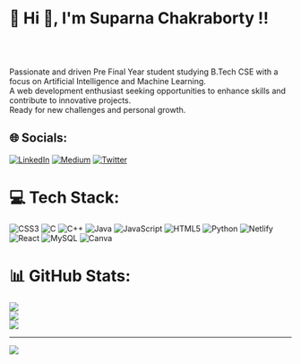 # 💫 Hi 👋, I'm Suparna Chakraborty !!
<br><br><br>Passionate and driven Pre Final Year student studying B.Tech CSE with a focus on Artificial Intelligence and Machine Learning.<br>A web development enthusiast seeking opportunities to enhance skills and contribute to innovative projects. <br>Ready for new challenges and personal growth.


## 🌐 Socials:
[![LinkedIn](https://img.shields.io/badge/LinkedIn-%230077B5.svg?logo=linkedin&logoColor=white)](https://linkedin.com/in/suparna-chakraborty) [![Medium](https://img.shields.io/badge/Medium-12100E?logo=medium&logoColor=white)](https://medium.com/@suparna_chakraborty) [![Twitter](https://img.shields.io/badge/Twitter-%231DA1F2.svg?logo=Twitter&logoColor=white)](https://twitter.com/suparnatwts) 

# 💻 Tech Stack:
![CSS3](https://img.shields.io/badge/css3-%231572B6.svg?style=plastic&logo=css3&logoColor=white) ![C](https://img.shields.io/badge/c-%2300599C.svg?style=plastic&logo=c&logoColor=white) ![C++](https://img.shields.io/badge/c++-%2300599C.svg?style=plastic&logo=c%2B%2B&logoColor=white) ![Java](https://img.shields.io/badge/java-%23ED8B00.svg?style=plastic&logo=java&logoColor=white) ![JavaScript](https://img.shields.io/badge/javascript-%23323330.svg?style=plastic&logo=javascript&logoColor=%23F7DF1E) ![HTML5](https://img.shields.io/badge/html5-%23E34F26.svg?style=plastic&logo=html5&logoColor=white) ![Python](https://img.shields.io/badge/python-3670A0?style=plastic&logo=python&logoColor=ffdd54) ![Netlify](https://img.shields.io/badge/netlify-%23000000.svg?style=plastic&logo=netlify&logoColor=#00C7B7) ![React](https://img.shields.io/badge/react-%2320232a.svg?style=plastic&logo=react&logoColor=%2361DAFB) ![MySQL](https://img.shields.io/badge/mysql-%2300f.svg?style=plastic&logo=mysql&logoColor=white) ![Canva](https://img.shields.io/badge/Canva-%2300C4CC.svg?style=plastic&logo=Canva&logoColor=white)
# 📊 GitHub Stats:
![](https://github-readme-stats.vercel.app/api?username=SuparnaChakraborty&theme=dark&hide_border=false&include_all_commits=false&count_private=false)<br/>
![](https://github-readme-streak-stats.herokuapp.com/?user=SuparnaChakraborty&theme=dark&hide_border=false)<br/>
![](https://github-readme-stats.vercel.app/api/top-langs/?username=SuparnaChakraborty&theme=dark&hide_border=false&include_all_commits=false&count_private=false&layout=compact)

---
[![](https://visitcount.itsvg.in/api?id=SuparnaChakraborty&icon=5&color=1)](https://visitcount.itsvg.in)

<!-- Proudly created with GPRM ( https://gprm.itsvg.in ) -->
